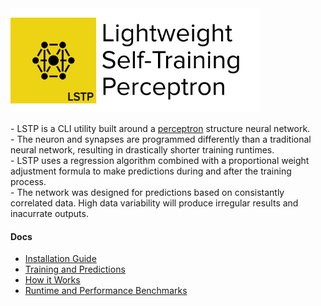 <img src="https://raw.githubusercontent.com/hershyz/LSTP/master/assets/lstp_logo.png"/>

<br/>

<p>
- LSTP is a CLI utility built around a <a href="https://en.wikipedia.org/wiki/Perceptron">perceptron</a> structure neural network.<br/>
- The neuron and synapses are programmed differently than a traditional neural network, resulting in drastically shorter training runtimes.<br/>
- LSTP uses a regression algorithm combined with a proportional weight adjustment formula to make predictions during and after the training process.<br/>
- The network was designed for predictions based on consistantly correlated data. High data variability will produce irregular results and inacurrate outputs.<br/>
</p>

<h4>Docs</h4>
<ul>
  <li><a href="https://github.com/hershyz/LSTP/blob/master/docs/Installation%20Guide.md">Installation Guide</a></li>
  <li><a href="https://github.com/hershyz/LSTP/blob/master/docs/Training%20and%20Predictions.md">Training and Predictions</a></li>
  <li><a href="https://github.com/hershyz/LSTP/blob/master/docs/How%20it%20Works.md">How it Works</a></li>
  <li><a href="https://github.com/hershyz/LSTP/blob/master/docs/Runtime%20and%20Performance%20Benchmarks.md">Runtime and Performance Benchmarks</a></li>
</ul>
